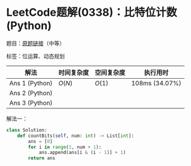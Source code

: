 # LeetCode题解(0338)：比特位计数(Python)

题目：[原题链接](https://leetcode-cn.com/problems/counting-bits/)（中等）

标签：位运算、动态规划

| 解法           | 时间复杂度 | 空间复杂度 | 执行用时       |
| -------------- | ---------- | ---------- | -------------- |
| Ans 1 (Python) | $O(N)$     | $O(1)$     | 108ms (34.07%) |
| Ans 2 (Python) |            |            |                |
| Ans 3 (Python) |            |            |                |

解法一：

```python
class Solution:
    def countBits(self, num: int) -> List[int]:
        ans = [0]
        for i in range(1, num + 1):
            ans.append(ans[i & (i - 1)] + 1)
        return ans
```

